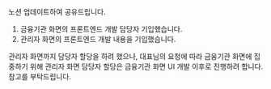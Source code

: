 노션 업데이트하여 공유드립니다.

1. 금융기관 화면의 프론트엔드 개발 담당자 기입했습니다.
2. 관리자 화면의 프론트엔드 개발 내용을 기입했습니다.

관리자 화면까지 담당자 할당을 하려 했으나, 대표님의 요청에 따라 금융기관 화면에 집중하기 위해 관리자 화면 담당자 할당은 금융기관 화면 UI 개발 이후로 진행하려 합니다. 참고를 부탁드립니다.